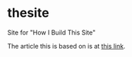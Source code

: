 # thesite
Site for "How I Build This Site"

The article this is based on is at [this link](https://pythonforundergradengineers.com/how-i-built-this-site-1.html).